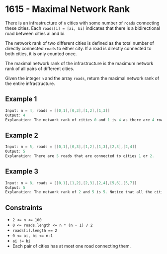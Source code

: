 # 1615 - Maximal Network Rank

There is an infrastructure of ```n``` cities with some number of ```roads``` connecting these cities. Each ```roads[i] = [ai, bi]``` indicates that there is a bidirectional road between cities ai and bi.

The network rank of two different cities is defined as the total number of directly connected ```roads``` to either city. If a road is directly connected to both cities, it is only counted once.

The maximal network rank of the infrastructure is the maximum network rank of all pairs of different cities.

Given the integer ```n``` and the array ```roads```, return the maximal network rank of the entire infrastructure.

## Example 1

```c
Input: n = 4, roads = [[0,1],[0,3],[1,2],[1,3]]
Output: 4
Explanation: The network rank of cities 0 and 1 is 4 as there are 4 roads that are connected to either 0 or 1. The road between 0 and 1 is only counted once.
```

## Example 2

```c
Input: n = 5, roads = [[0,1],[0,3],[1,2],[1,3],[2,3],[2,4]]
Output: 5
Explanation: There are 5 roads that are connected to cities 1 or 2.
```

## Example 3

```c
Input: n = 8, roads = [[0,1],[1,2],[2,3],[2,4],[5,6],[5,7]]
Output: 5
Explanation: The network rank of 2 and 5 is 5. Notice that all the cities do not have to be connected.
```

## Constraints

- ```2 <= n <= 100```
- ```0 <= roads.length <= n * (n - 1) / 2```
- ```roads[i].length == 2```
- ```0 <= ai, bi <= n-1```
- ```ai != bi```
- Each pair of cities has at most one road connecting them.
